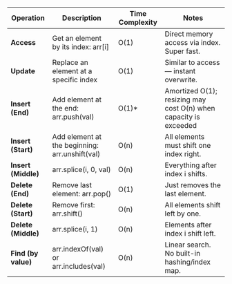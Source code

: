| **Operation**       | **Description**                                | **Time Complexity** | **Notes**                                                        |
| ------------------- | ---------------------------------------------- | ------------------- | ---------------------------------------------------------------- |
| **Access**          | Get an element by its index: arr[i]            | O(1)                | Direct memory access via index. Super fast.                      |
| **Update**          | Replace an element at a specific index         | O(1)                | Similar to access — instant overwrite.                           |
| **Insert (End)**    | Add element at the end: arr.push(val)          | O(1)\*              | Amortized O(1); resizing may cost O(n) when capacity is exceeded |
| **Insert (Start)**  | Add element at the beginning: arr.unshift(val) | O(n)                | All elements must shift one index right.                         |
| **Insert (Middle)** | arr.splice(i, 0, val)                          | O(n)                | Everything after index i shifts.                                 |
| **Delete (End)**    | Remove last element: arr.pop()                 | O(1)                | Just removes the last element.                                   |
| **Delete (Start)**  | Remove first: arr.shift()                      | O(n)                | All elements shift left by one.                                  |
| **Delete (Middle)** | arr.splice(i, 1)                               | O(n)                | Elements after index i shift left.                               |
| **Find (by value)** | arr.indexOf(val) or arr.includes(val)          | O(n)                | Linear search. No built-in hashing/index map.                    |
